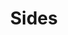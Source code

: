 ---
image: /images/sides.jpg
title: Sides
description: |-
    A side dish, sometimes referred to as a side order, side item, or simply a side, is a food item that accompanies the entrée or main course at a meal.
menu_name: sides
order: 6
---